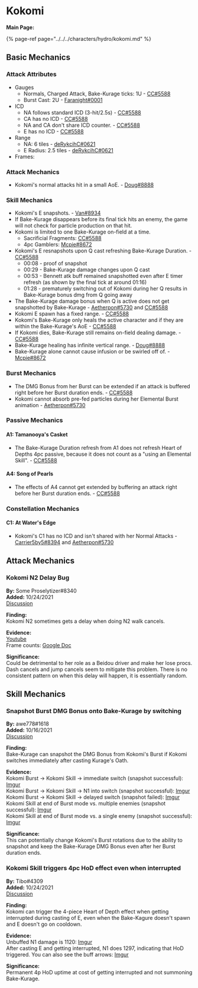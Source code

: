 # Kokomi

**Main Page:**

{% page-ref page="../../../characters/hydro/kokomi.md" %}

## Basic Mechanics  

### Attack Attributes

* Gauges
  * Normals, Charged Attack, Bake-Kurage ticks: 1U - [CC#5588](https://youtu.be/ptkH5hwPGzg)
  * Burst Cast: 2U - [Faranight#0001](https://www.youtube.com/watch?v=Au9DbQOI1us)
* ICD
  * NA follows standard ICD (3-hit/2.5s) - [CC#5588](https://youtu.be/hkIL85rWVmE)
  * CA has no ICD - [CC#5588](https://youtu.be/hkIL85rWVmE?t=10)
  * NA and CA don't share ICD counter. - [CC#5588](https://youtu.be/hkIL85rWVmE?t=19)
  * E has no ICD - [CC#5588](https://youtu.be/rPgOxMACnYs)
* Range
  * NA: 6 tiles - [deRykcihC#0621](https://youtu.be/77a8573xzag)
  * E Radius: 2.5 tiles - [deRykcihC#0621](https://youtu.be/04pVUvJJm4A)
* Frames: 

### Attack Mechanics

* Kokomi's normal attacks hit in a small AoE. - [Doug#8888](https://youtu.be/JV7CBavvYQ4)

### Skill Mechanics

* Kokomi's E snapshots. - [Van#8934](https://imgur.com/a/wHBV03P)
* If Bake-Kurage disappears before its final tick hits an enemy, the game will not check for particle production on that hit.
* Kokomi is limited to one Bake-Kurage on-field at a time.
  * Sacrificial Fragments: [CC#5588](https://youtu.be/ynane6Dr31s)
  * 4pc Gamblers: [Mcpie#8672](https://imgur.com/ATtyo26)
* Kokomi's E resnapshots upon Q cast refreshing Bake-Kurage Duration. - [CC#5588](https://www.youtube.com/watch?v=hOQVxguTCVg)
  * 00:08 - proof of snapshot
  * 00:29 - Bake-Kurage damage changes upon Q cast
  * 00:53 - Bennett atk buff remained snapshotted even after E timer refresh (as shown by the final tick at around 01:16)
  * 01:28 - prematurely switching out of Kokomi during her Q results in Bake-Kurage bonus dmg from Q going away
* The Bake-Kurage damage bonus when Q is active does not get snapshotted by Bake-Kurage - [Aetherpon#5730](https://www.youtube.com/watch?v=1NmAZBZsTDk) and [CC#5588](https://youtu.be/hOQVxguTCVg?t=88)
* Kokomi E spawn has a fixed range. - [CC#5588](https://youtu.be/w2ouvQFhNkI)
* Kokomi's Bake-Kurage only heals the active character and if they are within the Bake-Kurage's AoE - [CC#5588](https://www.youtube.com/watch?v=t8K8FUOai50)
* If Kokomi dies, Bake-Kurage still remains on-field dealing damage. - [CC#5588](https://youtu.be/gSYBPDn4B_E)
* Bake-Kurage healing has infinite vertical range. - [Doug#8888](https://youtu.be/TyJ-WuAFVVY)
* Bake-Kurage alone cannot cause infusion or be swirled off of. - [Mcpie#8672](https://imgur.com/2swgDRw)

### Burst Mechanics

* The DMG Bonus from her Burst can be extended if an attack is buffered right before her Burst duration ends. - [CC#5588](https://youtu.be/QavGQnCuodQ)
* Kokomi cannot absorb pre-fed particles during her Elemental Burst animation - [Aetherpon#5730](https://www.youtube.com/watch?v=52NLl3LR2io)

### Passive Mechanics

#### A1: Tamanooya's Casket

* The Bake-Kurage Duration refresh from A1 does not refresh Heart of Depths 4pc passive, because it does not count as a "using an Elemental Skill". - [CC#5588](https://youtu.be/usU2tJ7HQEs)

#### A4: Song of Pearls

* The effects of A4 cannot get extended by buffering an attack right before her Burst duration ends. - [CC#5588](https://youtu.be/QavGQnCuodQ)

### Constellation Mechanics

#### C1: At Water's Edge

* Kokomi's C1 has no ICD and isn't shared with her Normal Attacks - [Carrier5by5#8394](https://youtu.be/E9e3pPEuI1Q) and [Aetherpon#5730](https://www.youtube.com/watch?v=mHwAE58CZc8)  

## Attack Mechanics  

### Kokomi N2 Delay Bug  

**By:** Some Proselytizer#8340  
**Added:** 10/24/2021  
[Discussion](https://tickettool.xyz/direct?url=https://cdn.discordapp.com/attachments/890763855679082536/902020447338643456/transcript-kokomi-n2-delay-bug.html)  

**Finding:**  
Kokomi N2 sometimes gets a delay when doing N2 walk cancels.  

**Evidence:**  
[Youtube](https://youtu.be/CBZYh9Grsl4)  
Frame counts: [Google Doc](https://docs.google.com/spreadsheets/d/1JLYelWNm7y7rjnzbsNdQ-NaGG7mbZ9qWEocMGaiSqI4/edit#gid=0)  

**Significance:**  
Could be detrimental to her role as a Beidou driver and make her lose procs. Dash cancels and jump cancels seem to mitigate this problem. There is no consistent pattern on when this delay will happen, it is essentially random.

## Skill Mechanics

### Snapshot Burst DMG Bonus onto Bake-Kurage by switching

**By:** awe778#1618  
**Added:** 10/16/2021  
[Discussion](https://tickettool.xyz/direct?url=https://cdn.discordapp.com/attachments/891097097078730823/899138392359583824/transcript-kokomi-q-snapshot.html)  

**Finding:**  
Bake-Kurage can snapshot the DMG Bonus from Kokomi's Burst if Kokomi switches immediately after casting Kurage's Oath.

**Evidence:**  
Kokomi Burst -> Kokomi Skill -> immediate switch (snapshot successful): [Imgur](https://imgur.com/co0tAzR)  
Kokomi Burst -> Kokomi Skill -> N1 into switch (snapshot successful): [Imgur](https://imgur.com/LJ6SZHY)  
Kokomi Burst -> Kokomi Skill -> delayed switch (snapshot failed): [Imgur](https://imgur.com/M9zs1Yg)  
Kokomi Skill at end of Burst mode vs. multiple enemies (snapshot successful): [Imgur](https://imgur.com/z8IHQIB)  
Kokomi Skill at end of Burst mode vs. a single enemy (snapshot successful): [Imgur](https://imgur.com/OwBlUnT)  

**Significance:**  
This can potentially change Kokomi's Burst rotations due to the ability to snapshot and keep the Bake-Kurage DMG Bonus even after her Burst duration ends.  

### Kokomi Skill triggers 4pc HoD effect even when interrupted

**By:** Tibo#4309    
**Added:** 10/24/2021  
[Discussion](https://tickettool.xyz/direct?url=https://cdn.discordapp.com/attachments/890281986105696266/902014281841799168/transcript-kokomis-jellyfish-is-uninterruptible.html)  

**Finding:**  
Kokomi can trigger the 4-piece Heart of Depth effect when getting interrupted during casting of E, even when the Bake-Kagure doesn't spawn and E doesn't go on cooldown.

**Evidence:**  
Unbuffed N1 damage is 1120: [Imgur](https://imgur.com/tBed7gZ)  
After casting E and getting interrupted, N1 does 1297, indicating that HoD triggered. You can also see the buff arrows: [Imgur](https://imgur.com/3cZWdQQ)  

**Significance:**  
Permanent 4p HoD uptime at cost of getting interrupted and not summoning Bake-Kurage.  

